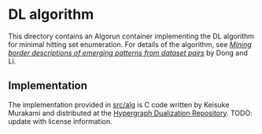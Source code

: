 # DL algorithm
This directory contains an Algorun container implementing the DL algorithm for minimal hitting set enumeration.
For details of the algorithm, see [_Mining border descriptions of emerging patterns from dataset pairs_](//doi.org/10.1007/s10115-004-0178-1) by Dong and Li.

## Implementation
The implementation provided in [src/alg](src/alg) is C code written by Keisuke Murakami and distributed at the [Hypergraph Dualization Repository](//research.nii.ac.jp/~uno/dualization.html).
TODO: update with license information.
